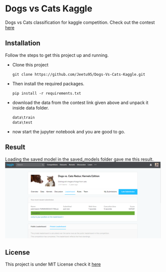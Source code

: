 
# Dogs vs Cats Kaggle 

Dogs vs Cats classification for kaggle competition. Check out the contest [here](https://www.kaggle.com/c/dogs-vs-cats-redux-kernels-edition)

## Installation
Follow the steps to get this project up and running.

  - Clone this project
    ```
    git clone https://github.com/Jeetu95/Dogs-Vs-Cats-Kaggle.git
    ```
  - Then install the required packages.
    ```
    pip install -r requirements.txt
    ```
  - download the data from the contest link given above and unpack it inside data folder.
    ```
    data\train
    data\test
    ```
  - now start the jupyter notebook and you are good to go.

## Result
Loading the saved model in the saved_models folder gave me this result.
  ![](images/Submission_Result.png)


## License
This project is under MIT License check it [here](LICENSE)
